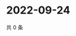 # 2022-09-24

共 0 条

<!-- BEGIN WEIBO -->
<!-- 最后更新时间 Sat Sep 24 2022 14:26:39 GMT+0800 (China Standard Time) -->

<!-- END WEIBO -->
